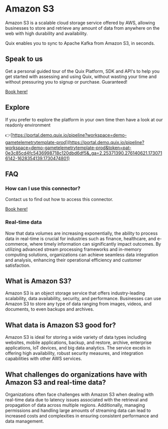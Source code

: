 <!-- START MARKDOWN -->
<!--[tech-name]-->
# Amazon S3

<!--[blurb-about-tech]-->
Amazon S3 is a scalable cloud storage service offered by AWS, allowing businesses to store and retrieve any amount of data from anywhere on the web with high durability and availability.

Quix enables you to sync to Apache Kafka <span id="to_or_from">from</span> <span id="techname">Amazon S3</span>, in seconds.

## Speak to us

Get a personal guided tour of the Quix Platform, SDK and API's to help you get started with assessing and using Quix, without wasting your time and without pressuring you to signup or purchase. Guaranteed!

[Book here!](https://share.hsforms.com/1iW0TmZzKQMChk0lxd_tGiw4yjw2?__hstc=175542013.19c333c2ae8002be5fbc6a17a447e442.1730474801833.1730474801833.1730716142494.2&__hssc=175542013.2.1730716142494&__hsfp=3927774151)


## Explore

If you prefer to explore the platform in your own time then have a look at our readonly environment

👉[https://portal.demo.quix.io/pipeline?workspace=demo-gametelemetrytemplate-prod](https://portal.demo.quix.io/pipeline?workspace=demo-gametelemetrytemplate-prod&token=pat-0e3c85cd4fc5436998718c120dbd6df5&_ga=2.25371390.276140621.1730716142-1628354139.1730474801)


## FAQ 

### How can I use this connector?

Contact us to find out how to access this connector.

[Book here!](https://share.hsforms.com/1iW0TmZzKQMChk0lxd_tGiw4yjw2?__hstc=175542013.19c333c2ae8002be5fbc6a17a447e442.1730474801833.1730474801833.1730716142494.2&__hssc=175542013.2.1730716142494&__hsfp=3927774151)

### Real-time data

Now that data volumes are increasing exponentially, the ability to process data in real-time is crucial for industries such as finance, healthcare, and e-commerce, where timely information can significantly impact outcomes. By utilizing advanced stream processing frameworks and in-memory computing solutions, organizations can achieve seamless data integration and analysis, enhancing their operational efficiency and customer satisfaction.

## What is <span id="techname">Amazon S3</span>?

<!--[tech-seo-text]-->
Amazon S3 is an object storage service that offers industry-leading scalability, data availability, security, and performance. Businesses can use Amazon S3 to store any type of data ranging from images, videos, and documents, to even backups and archives.

## What data is <span id="techname">Amazon S3</span> good for?

<!--[tech-data-seo-text]-->
Amazon S3 is ideal for storing a wide variety of data types including websites, mobile applications, backup, and restore, archive, enterprise applications, IoT devices, and big data analytics. The service excels in offering high availability, robust security measures, and integration capabilities with other AWS services.

## What challenges do organizations have with <span id="techname">Amazon S3</span> and real-time data?

<!--[tech-challenges-seo-text]-->
Organizations often face challenges with Amazon S3 when dealing with real-time data due to latency issues associated with the retrieval and propagation of data across multiple regions. Additionally, managing permissions and handling large amounts of streaming data can lead to increased costs and complexities in ensuring consistent performance and data management.
<!-- END MARKDOWN -->
